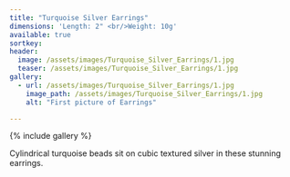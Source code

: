 ```yaml
---
title: "Turquoise Silver Earrings"
dimensions: 'Length: 2" <br/>Weight: 10g'
available: true
sortkey: 
header:
  image: /assets/images/Turquoise_Silver_Earrings/1.jpg
  teaser: /assets/images/Turquoise_Silver_Earrings/1.jpg
gallery:
  - url: /assets/images/Turquoise_Silver_Earrings/1.jpg
    image_path: /assets/images/Turquoise_Silver_Earrings/1.jpg
    alt: "First picture of Earrings"

---
```



{% include gallery %}

Cylindrical turquoise beads sit on cubic textured silver in these stunning earrings.